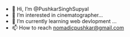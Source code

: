 - 👋 Hi, I’m @PushkarSinghSupyal
- 👀 I’m interested in cinematographer...
- 🌱 I’m currently learning web devlopment ...
- 📫 How to reach nomadicpushkar@gmail.com

<!---
PushkarSinghSupyal/PushkarSinghSupyal is a ✨ special ✨ repository because its `README.md` (this file) appears on your GitHub profile.
You can click the Preview link to take a look at your changes.
--->
